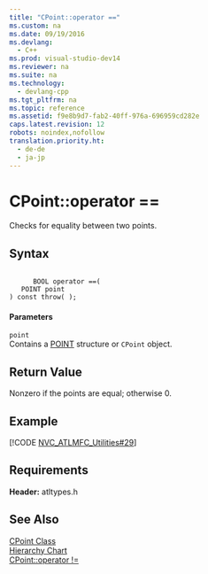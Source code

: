 ```yaml
---
title: "CPoint::operator =="
ms.custom: na
ms.date: 09/19/2016
ms.devlang: 
  - C++
ms.prod: visual-studio-dev14
ms.reviewer: na
ms.suite: na
ms.technology: 
  - devlang-cpp
ms.tgt_pltfrm: na
ms.topic: reference
ms.assetid: f9e8b9d7-fab2-40ff-976a-696959cd282e
caps.latest.revision: 12
robots: noindex,nofollow
translation.priority.ht: 
  - de-de
  - ja-jp
---
```

# CPoint::operator ==
Checks for equality between two points.  
  
## Syntax  
  
```  
  
      BOOL operator ==(  
   POINT point   
) const throw( );  
```  
  
#### Parameters  
 `point`  
 Contains a [POINT](../vs140/POINT-Structure.md) structure or `CPoint` object.  
  
## Return Value  
 Nonzero if the points are equal; otherwise 0.  
  
## Example  
 [!CODE [NVC_ATLMFC_Utilities#29](../CodeSnippet/VS_Snippets_Cpp/NVC_ATLMFC_Utilities#29)]  
  
## Requirements  
 **Header:** atltypes.h  
  
## See Also  
 [CPoint Class](../vs140/CPoint-Class.md)   
 [Hierarchy Chart](../vs140/Hierarchy-Chart.md)   
 [CPoint::operator !=](../vs140/CPoint--operator-!=.md)
